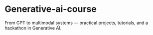 # Generative-ai-course
From GPT to multimodal systems — practical projects, tutorials, and a hackathon in Generative AI.
